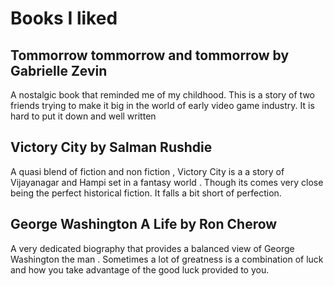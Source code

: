 # Books I liked

## Tommorrow tommorrow and tommorrow by  Gabrielle Zevin

A nostalgic book that reminded me of my childhood. This is a story of two friends trying to make it big in the world of early video game industry. It is hard to put it down and well written

## Victory City  by Salman Rushdie

A quasi blend of fiction and non fiction , Victory City is a a story of Vijayanagar and Hampi set in a fantasy world . Though its comes very close being the perfect historical fiction. It falls a bit short of perfection.

## George Washington A Life by Ron Cherow

A very dedicated biography that provides a balanced view of George Washington the man . Sometimes a lot of greatness is a combination of luck and how you take advantage of the good luck provided to you.

